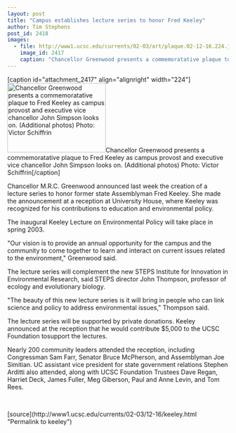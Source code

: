 ```yaml
---
layout: post
title: "Campus establishes lecture series to honor Fred Keeley"
author: Tim Stephens
post_id: 2418
images:
  - file: http://www1.ucsc.edu/currents/02-03/art/plaque.02-12-16.224.jpg
    image_id: 2417
    caption: "Chancellor Greenwood presents a commemoratative plaque to Fred Keeley as campus provost and executive vice chancellor John Simpson looks on. (Additional photos) Photo: Victor Schiffrin"
---
```


[caption id="attachment_2417" align="alignright" width="224"]<a href="http://localhost/mysite/wp-content/uploads/2002/12/plaque.02-12-16.224.jpg"><img class="size-full wp-image-2417" src="http://localhost/mysite/wp-content/uploads/2002/12/plaque.02-12-16.224.jpg" alt="Chancellor Greenwood presents a commemoratative plaque to Fred Keeley as campus provost and executive vice chancellor John Simpson looks on. (Additional photos) Photo: Victor Schiffrin" width="224" height="158" /></a>Chancellor Greenwood presents a commemoratative plaque to Fred Keeley as campus provost and executive vice chancellor John Simpson looks on. (Additional photos) Photo: Victor Schiffrin[/caption]
<p>
  Chancellor M.R.C. Greenwood announced last week the creation of a lecture series to honor former state Assemblyman Fred Keeley. She made the announcement at a reception at University House, where Keeley was recognized for his contributions to education and environmental policy.<br>
</p>
<p>
  The inaugural Keeley Lecture on Environmental Policy will take place in spring 2003.<br>
</p>
<p>
  "Our vision is to provide an annual opportunity for the campus and the community to come together to learn and interact on current issues related to the environment," Greenwood said.<br>
</p>
<p>
  The lecture series will complement the new STEPS Institute for Innovation in Environmental Research, said STEPS director John Thompson, professor of ecology and evolutionary biology.<br>
</p>
<p>
  "The beauty of this new lecture series is it will bring in people who can link science and policy to address environmental issues," Thompson said.<br>
</p>
<p>
  The lecture series will be supported by private donations. Keeley announced at the reception that he would contribute $5,000 to the UCSC Foundation tosupport the lectures.<br>
</p>
<p>
  Nearly 200 community leaders attended the reception, including Congressman Sam Farr, Senator Bruce McPherson, and Assemblyman Joe Simitian. UC assistant vice president for state government relations Stephen Arditti also attended, along with UCSC Foundation Trustees Dave Regan, Harriet Deck, James Fuller, Meg Giberson, Paul and Anne Levin, and Tom Rees.
</p>
<p>
  <br>

</p>
<p>

</p>
[source](http://www1.ucsc.edu/currents/02-03/12-16/keeley.html "Permalink to keeley")
